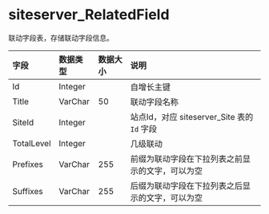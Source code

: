 # siteserver_RelatedField

联动字段表，存储联动字段信息。

| 字段 | 数据类型 | 数据大小 | 说明 |
| :----- | :----- | :----- | :----- |
|Id	|Integer|		|自增长主键|
|Title	|VarChar|	50	|联动字段名称|
|SiteId	|Integer|		|站点Id，对应 siteserver_Site 表的 `Id` 字段|
|TotalLevel	|Integer|		|几级联动|
|Prefixes	|VarChar|	255	|前缀为联动字段在下拉列表之前显示的文字，可以为空|
|Suffixes	|VarChar|	255	|后缀为联动字段在下拉列表之后显示的文字，可以为空|